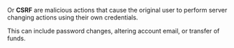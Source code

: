 Or **CSRF** are malicious actions that cause the original user to perform server changing actions using their own credentials. 

This can include password changes, altering account email, or transfer of funds.